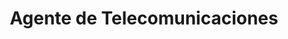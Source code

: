 ---
title: "Agente de Telecomunicaciones"
url: /san-jose-de-las-lajas/agente-de-telecomunicaciones-calle-64-marti/
shop: teléfono móvil
---